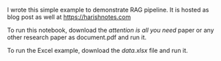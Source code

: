 I wrote this simple example to demonstrate RAG pipeline. It is hosted as blog post as well at https://harishnotes.com

To run this notebook, download the *attention is all you need* paper or any other research paper as document.pdf and run it.

To run the Excel example, download the *data.xlsx* file and run it.
